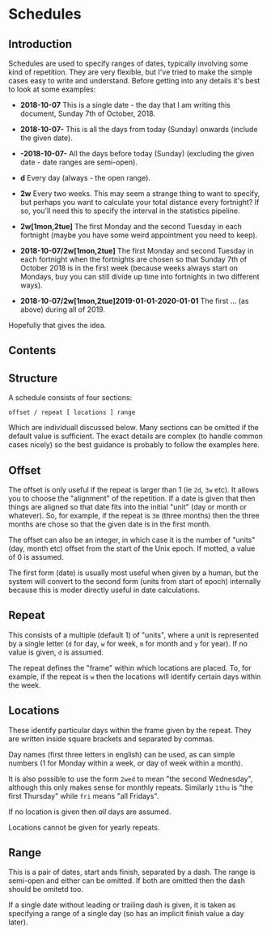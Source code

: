 
# Schedules

## Introduction

Schedules are used to specify ranges of dates, typically involving
some kind of repetition.  They are very flexible, but I've tried to
make the simple cases easy to write and understand.  Before getting
into any details it's best to look at some examples:

* **2018-10-07** This is a single date - the day that I am writing
  this document, Sunday 7th of October, 2018.

* **2018-10-07-** This is all the days from today (Sunday) onwards
  (include the given date).

* **-2018-10-07-** All the days before today (Sunday) (excluding the
  given date - date ranges are semi-open).

* **d** Every day (always - the open range).

* **2w** Every two weeks.  This may seem a strange thing to want to
  specify, but perhaps you want to calculate your total distance every
  fortnight?  If so, you'll need this to specify the interval in the
  statistics pipeline.

* **2w[1mon,2tue]** The first Monday and the second Tuesday in each
  fortnight (maybe you have some weird appointment you need to keep).

* **2018-10-07/2w[1mon,2tue]** The first Monday and second Tuesday in
  each fortnight when the fortnights are chosen so that Sunday 7th of
  October 2018 is in the first week (because weeks always start on
  Mondays, buy you can still divide up time into fortnights in two
  different ways).

* **2018-10-07/2w[1mon,2tue]2019-01-01-2020-01-01** The first ... (as
  above) during all of 2019.

Hopefully that gives the idea.  

## Contents

## Structure

A schedule consists of four sections:

    offset / repeat [ locations ] range

Which are individuall discussed below.  Many sections can be omitted
if the default value is sufficient.  The exact details are complex (to
handle common cases nicely) so the best guidance is probably to follow
the examples here.

## Offset

The offset is only useful if the repeat is larger than 1 (ie `2d`,
`3w` etc).  It allows you to choose the "alignment" of the repetition.
If a date is given that then things are aligned so that date fits into
the initial "unit" (day or month or whatever).  So, for example, if
the repeat is `3m` (three months) then the three months are chose so
that the given date is in the first month.

The offset can also be an integer, in which case it is the number of
"units" (day, month etc) offset from the start of the Unix epoch.  If
motted, a value of 0 is assumed.

The first form (date) is usually most useful when given by a human,
but the system will convert to the second form (units from start of
epoch) internally because this is moder directly useful in date
calculations.

## Repeat

This consists of a multiple (default 1) of "units", where a unit is
represented by a single letter (`d` for day, `w` for week, `m` for
month and `y` for year).  If no value is given, `d` is assumed.

The repeat defines the "frame" within which locations are placed.  To,
for example, if the repeat is `w` then the locations will identify
certain days within the week.

## Locations

These identify particular days within the frame given by the repeat.
They are written inside square brackets and separated by commas.

Day names (first three letters in english) can be used, as can simple
numbers (1 for Monday within a week, or day of week within a month).

It is also possible to use the form `2wed` to mean "the second
Wednesday", although this only makes sense for monthly repeats.
Similarly `1thu` is "the first Thursday" while `fri` means "all
Fridays".

If no location is given then *all* days are assumed.

Locations cannot be given for yearly repeats.

## Range

This is a pair of dates, start ands finish, separated by a dash.  The
range is semi-open and either can be omitted.  If both are omitted
then the dash should be omitetd too.

If a single date without leading or trailing dash is given, it is
taken as specifying a range of a single day (so has an implicit finish
value a day later).
